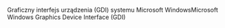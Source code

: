 <span data-ttu-id="5bdaa-101">Graficzny interfejs urządzenia (GDI) systemu Microsoft Windows</span><span class="sxs-lookup"><span data-stu-id="5bdaa-101">Microsoft Windows Graphics Device Interface (GDI)</span></span>